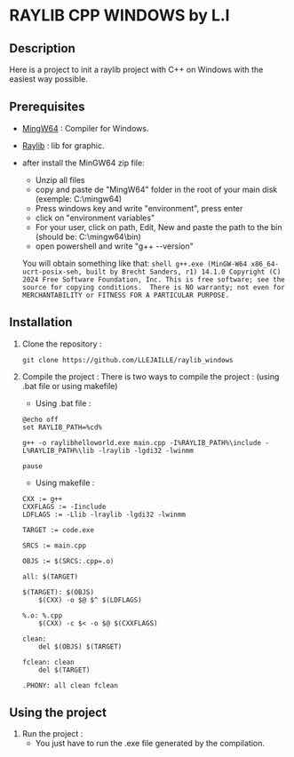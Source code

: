 # RAYLIB CPP WINDOWS by L.l

## Description

Here is a project to init a raylib project with C++ on Windows with the easiest way possible.

## Prerequisites

- [MingW64](https://sourceforge.net/projects/mingw-w64/) : Compiler for Windows.
- [Raylib](https://github.com/raysan5/raylib/wiki/Working-on-Windows) : lib for graphic.


- after install the MinGW64 zip file:
    - Unzip all files
    - copy and paste de "MingW64" folder in the root of your main disk (exemple: C:\mingw64)
    - Press windows key and write "environment", press enter
    - click on "environment variables"
    - For your user, click on path, Edit, New and paste the path to the bin (should be: C:\mingw64\bin)
    - open powershell and write "g++ --version"

     You will obtain something like that:
      ```shell
        g++.exe (MinGW-W64 x86_64-ucrt-posix-seh, built by Brecht Sanders, r1) 14.1.0
        Copyright (C) 2024 Free Software Foundation, Inc.
        This is free software; see the source for copying conditions.  There is NO
        warranty; not even for MERCHANTABILITY or FITNESS FOR A PARTICULAR PURPOSE.
      ```
      

## Installation

1. Clone the repository :

    ```shell
    git clone https://github.com/LLEJAILLE/raylib_windows
    ```

2. Compile the project :
    There is two ways to compile the project : (using .bat file or using makefile)

    - Using .bat file :
    ```shell
    @echo off
    set RAYLIB_PATH=%cd%

    g++ -o raylibhelloworld.exe main.cpp -I%RAYLIB_PATH%\include -L%RAYLIB_PATH%\lib -lraylib -lgdi32 -lwinmm

    pause
    ```

    - Using makefile :
    ```shell
    CXX := g++
    CXXFLAGS := -Iinclude
    LDFLAGS := -Llib -lraylib -lgdi32 -lwinmm

    TARGET := code.exe

    SRCS := main.cpp

    OBJS := $(SRCS:.cpp=.o)

    all: $(TARGET)

    $(TARGET): $(OBJS)
        $(CXX) -o $@ $^ $(LDFLAGS)

    %.o: %.cpp
        $(CXX) -c $< -o $@ $(CXXFLAGS)

    clean:
        del $(OBJS) $(TARGET)

    fclean: clean
        del $(TARGET)

    .PHONY: all clean fclean
    ```

## Using the project

1. Run the project :
    - You just have to run the .exe file generated by the compilation.

